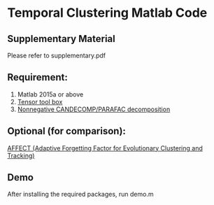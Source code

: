 # Temporal Clustering Matlab Code
## Supplementary Material
  Please refer to supplementary.pdf

## Requirement:

1. Matlab 2015a or above 
2. [Tensor tool box](https://software.sandia.gov/trac/TensorToolbox)
3. [Nonnegative CANDECOMP/PARAFAC decomposition](http://www.math.ucla.edu/~wotaoyin/papers/bcu/ncp/index.html)

## Optional (for comparison):
[AFFECT (Adaptive Forgetting Factor for Evolutionary Clustering and Tracking) ](http://tbayes.eecs.umich.edu/xukevin/affect)

## Demo
After installing the required packages, run demo.m
